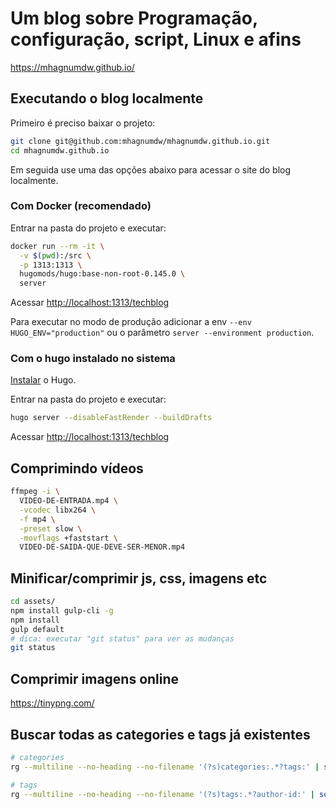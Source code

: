 # Um blog sobre Programação, configuração, script, Linux e afins

<https://mhagnumdw.github.io/>

## Executando o blog localmente

Primeiro é preciso baixar o projeto:

```bash
git clone git@github.com:mhagnumdw/mhagnumdw.github.io.git
cd mhagnumdw.github.io
```

Em seguida use uma das opções abaixo para acessar o site do blog localmente.

### Com Docker (recomendado)

Entrar na pasta do projeto e executar:

```bash
docker run --rm -it \
  -v $(pwd):/src \
  -p 1313:1313 \
  hugomods/hugo:base-non-root-0.145.0 \
  server
```

Acessar <http://localhost:1313/techblog>

Para executar no modo de produção adicionar a env `--env HUGO_ENV="production"` ou o parâmetro `server --environment production`.

### Com o hugo instalado no sistema

[Instalar](https://gohugo.io/getting-started/installing) o Hugo.

Entrar na pasta do projeto e executar:

```bash
hugo server --disableFastRender --buildDrafts
```

Acessar <http://localhost:1313/techblog>

## Comprimindo vídeos

```bash
ffmpeg -i \
  VIDEO-DE-ENTRADA.mp4 \
  -vcodec libx264 \
  -f mp4 \
  -preset slow \
  -movflags +faststart \
  VIDEO-DE-SAIDA-QUE-DEVE-SER-MENOR.mp4
```

## Minificar/comprimir js, css, imagens etc

```bash
cd assets/
npm install gulp-cli -g
npm install
gulp default
# dica: executar "git status" para ver as mudanças
git status
```

## Comprimir imagens online

<https://tinypng.com/>

## Buscar todas as categories e tags já existentes

```bash
# categories
rg --multiline --no-heading --no-filename '(?s)categories:.*?tags:' | sort | uniq -c | sort -n

# tags
rg --multiline --no-heading --no-filename '(?s)tags:.*?author-id:' | sort | uniq -c | sort -n
```
